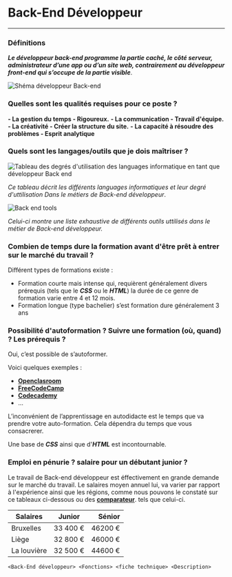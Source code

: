 # **Back-End Développeur**
---

### **Définitions**

***Le développeur back-end programme la partie caché, le côté serveur, administrateur d’une app ou d’un site web, contrairement au développeur front-end qui s’occupe de la partie visible***.

![Shéma développeur Back-end](https://kinsta.com/wp-content/uploads/2021/11/Untitled-57.png)

### **Quelles sont les qualités requises pour ce poste ?**

**- La gestion du temps - Rigoureux.**
**- La communication - Travail d'équipe.**
**- La créativité - Créer la structure du site.**
**- La capacité à résoudre des problèmes - Esprit analytique**


### **Quels sont les langages/outils que je dois maîtriser ?**

![Tableau des degrés d'utilisation des languages informatique en tant que développeur Back end](https://kinsta.com/wp-content/uploads/2021/11/Untitled-66.png)

*Ce tableau décrit les différents languages informatiques et leur degré d'uttilisation Dans le métiers de Back-end développeur*.

![Back end tools](https://assets-global.website-files.com/5e9aa66fd3886aa2b4ec01ca/6449d2ee7063d0d58e2a7348_backend%20tools.svg)

*Celui-ci montre une liste exhaustive de différents outils uttilisés dans le métier de Back-end développeur.*

### **Combien de temps dure la formation avant d'être prêt à entrer sur le marché du travail ?**

Différent types de formations existe :
- Formation courte mais intense qui, requièrent généralement divers prérequis (tels que le ***CSS*** ou le ***HTML***) la durée de ce genre de formation varie entre 4 et 12 mois.
- Formation longue (type bachelier) s’est formation dure généralement 3 ans

### **Possibilité d'autoformation ? Suivre une formation (où, quand) ? Les prérequis ?**

Oui, c’est possible de s’autoformer.

Voici quelques exemples :

- [**Openclasroom**](https://openclassrooms.com/fr/)
- [**FreeCodeCamp**](https://www.freecodecamp.org/)
- [**Codecademy**](https://www.codecademy.com/)
- ...

L’inconvénient de l’apprentissage en autodidacte est le temps que va prendre votre auto-formation.
Cela dépendra du temps que vous consacrerer.

Une base de ***CSS*** ainsi que d'***HTML*** est incontournable.

### **Emploi en pénurie ? salaire pour un débutant junior ?**

Le travail de Back-end développeur est éffectivement en grande demande sur le marché du travail.
Le salaires moyen annuel lui, va varier par rapport à l'expérience ainsi que les régions, comme nous pouvons le constaté sur ce tableaux ci-dessous ou des [**comparateur**](https://www.stepstone.be/salaire/Developpeur-se-back-end.html). tels que celui-ci.

| Salaires   |      Junior    |  Sénior |
|----------|:-------------:|------:|
| Bruxelles |  33 400 € | 46200 € |
| Liège |    32 800 €   |   46000 € |
| La louvière | 32 500 € |    44600 € |

``
<Back-End développeur>
    <Fonctions>
    <fiche technique>
<Description>
``








